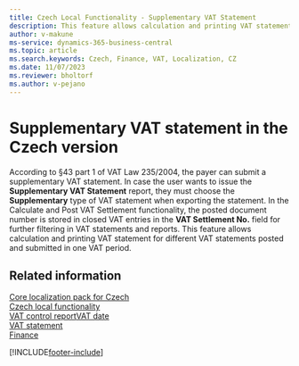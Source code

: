 ```yaml
---
title: Czech Local Functionality - Supplementary VAT Statement
description: This feature allows calculation and printing VAT statement for different VAT statements posted and submitted in one VAT period.
author: v-makune
ms-service: dynamics-365-business-central
ms.topic: article
ms.search.keywords: Czech, Finance, VAT, Localization, CZ
ms.date: 11/07/2023
ms.reviewer: bholtorf
ms.author: v-pejano
---
```


# Supplementary VAT statement in the Czech version

According to §43 part 1 of VAT Law 235/2004, the payer can submit a supplementary VAT statement. In case the user wants to issue the **Supplementary VAT Statement** report, they must choose the **Supplementary** type of VAT statement when exporting the statement.
In the Calculate and Post VAT Settlement functionality, the posted document number is stored in closed VAT entries in the **VAT Settlement No.** field for further filtering in VAT statements and reports. This feature allows calculation and printing VAT statement for different VAT statements posted and submitted in one VAT period.

## Related information

[Core localization pack for Czech](ui-extensions-core-localization-pack-cz.md)  
[Czech local functionality](czech-local-functionality.md)  
[VAT control report](vat-control-report.md)[VAT date](how-to-setup-vat-date.md)  
[VAT statement](vat-statement.md)  
[Finance](../../finance.md)  


[!INCLUDE[footer-include](../../includes/footer-banner.md)]
